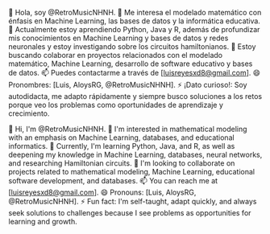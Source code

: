 
👋 Hola, soy @RetroMusicNHNH.
👀 Me interesa el modelado matemático con énfasis en Machine Learning, las bases de datos y la informática educativa.
🌱 Actualmente estoy aprendiendo Python, Java y R, además de profundizar mis conocimientos en Machine Learning y bases de datos y redes neuronales y estoy investigando 
sobre los circuitos hamiltonianos.
💞️ Estoy buscando colaborar en proyectos relacionados con el modelado matemático, Machine Learning, desarrollo de software educativo y bases de datos.
📫 Puedes contactarme a través de [luisreyesxd8@gmail.com].
😄 Pronombres: [Luis, AloysRG, @RetroMusicNHNH].
⚡ ¡Dato curioso!: Soy autodidacta, me adapto rápidamente y siempre busco soluciones a los retos porque veo los problemas como oportunidades de aprendizaje y crecimiento.

👋 Hi, I'm @RetroMusicNHNH.
👀 I'm interested in mathematical modeling with an emphasis on Machine Learning, databases, and educational informatics.
🌱 Currently, I'm learning Python, Java, and R, as well as deepening my knowledge in Machine Learning, databases, neural networks, and researching Hamiltonian circuits.
💞️ I'm looking to collaborate on projects related to mathematical modeling, Machine Learning, educational software development, and databases.
📫 You can reach me at [luisreyesxd8@gmail.com].
😄 Pronouns: [Luis, AloysRG, @RetroMusicNHNH].
⚡ Fun fact: I'm self-taught, adapt quickly, and always seek solutions to challenges because I see problems as opportunities for learning and growth.
